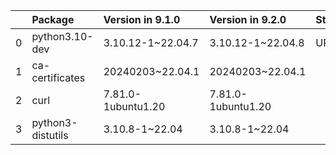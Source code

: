 <!-- markdown-link-check-disable -->

|    | Package           | Version in 9.1.0   | Version in 9.2.0   | Status   |
|---:|:------------------|:-------------------|:-------------------|:---------|
|  0 | python3.10-dev    | 3.10.12-1~22.04.7  | 3.10.12-1~22.04.8  | UPDATED  |
|  1 | ca-certificates   | 20240203~22.04.1   | 20240203~22.04.1   |          |
|  2 | curl              | 7.81.0-1ubuntu1.20 | 7.81.0-1ubuntu1.20 |          |
|  3 | python3-distutils | 3.10.8-1~22.04     | 3.10.8-1~22.04     |          |